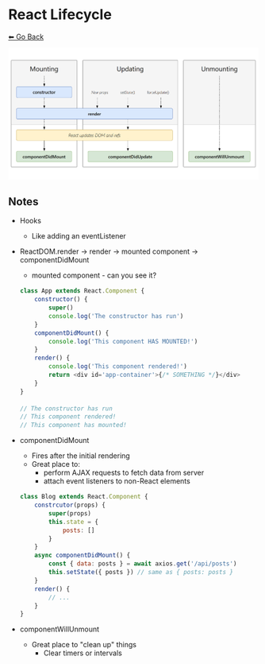 # React Lifecycle
[⬅ Go Back](/week3.md)

![react](/images/react-mounting.png)

## Notes
- Hooks
    - Like adding an eventListener

- ReactDOM.render -> render -> mounted component -> componentDidMount
    - mounted component - can you see it?

    ```Javascript
    class App extends React.Component {
        constructor() {
            super()
            console.log('The constructor has run')
        }
        componentDidMount() {
            console.log('This component HAS MOUNTED!')
        }
        render() {
            console.log('This component rendered!')
            return <div id='app-container'>{/* SOMETHING */}</div>
        }
    }

    // The constructor has run
    // This component rendered!
    // This component has mounted!
    ```
- componentDidMount
    - Fires after the initial rendering
    - Great place to:
        - perform AJAX requests to fetch data from server
        - attach event listeners to non-React elements
    ```Javascript
    class Blog extends React.Component {
        constrcutor(props) {
            super(props)
            this.state = {
                posts: []
            }
        }
        async componentDidMount() {
            const { data: posts } = await axios.get('/api/posts')
            this.setState({ posts }) // same as { posts: posts }
        }
        render() {
            // ...
        }
    }
    ```
- componentWillUnmount
    - Great place to "clean up" things
        - Clear timers or intervals